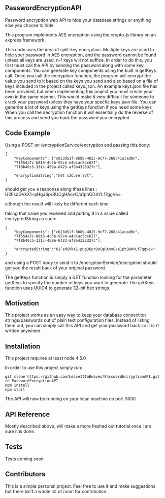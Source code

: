 ## PasswordEncryptionAPI

Password encryption web API to hide your database strings or anything else you choose to hide

This program implements AES encryption using the crypto-js library on an express framework.

This code uses the idea of split-key encryption. Multiple keys are used to hide your password in AES encryption, and the password cannot be found unless all keys are used, n-1 keys will not suffice. 
In order to do this, you first must call the API by sending the password along with some key components. You can generate key components using the built in getKeys call.
Once you call the encryption function, the program will encrypt the value you send to it based on the keys you send and also based on a file of keys included in the project called keys.json.
An example keys.json file has been provided, but when implementing this project you must create your own in the same manner.
This would make it very difficult for someone to crack your password unless they have your specfic keys.json file. You can generate a lot of keys using the getKeys function if you need some keys
When you call the decryption function it will essentially do the reverse of this process and send you back the password you encrypted

## Code Example

Using a POST on /encryptionService/encryption and passing this body:

	{
		"keyComponents": ["c023d51f-8b8b-4025-9c77-268c41acad9c",
		"7f554a7c-b815-4c5b-95c4-e4dcac5cc627",
		"7f8b40c5-331c-459a-8423-af9b4325327c"],

		"encryptionString":"n0t s3Cure Y3t",
	}

should get you a response along these lines : 
U2FsdGVkX1+pHgJ6pr8UCgHAovC/a1phQD4YLf7ggVo=

although the result will likely be different each time


taking that value you received and putting it in a value called encryptedString as such:

	{
		"keyComponents": ["c023d51f-8b8b-4025-9c77-268c41acad9c",
		"7f554a7c-b815-4c5b-95c4-e4dcac5cc627",
		"7f8b40c5-331c-459a-8423-af9b4325327c"],
	
		"encryptedString":"U2FsdGVkX1+pHgJ6pr8UCgHAovC/a1phQD4YLf7ggVo="
	}

and using a POST body to send it to /encryptionService/decryption should get you the result back of your original password.

The getKeys function is simply a GET function looking for the parameter getKeys to specify the number of keys you want to generate
The getKeys function uses UUID4 to generate 32-bit hex strings 

## Motivation

This project works as an easy way to keep your database connection strings/passwords out of plain text configuration files.
Instead of listing them out, you can simply call this API and get your password back so it isn't written anywhere

## Installation

This project requires at least node 4.5.0

In order to use this project simply run:

	git clone https://github.com/LeaveItToBeaves/PasswordEncryptionAPI.git
	cd PasswordEncryptionAPI
	npm install
	npm start

The API will now be running on your local machine on port 3000


## API Reference

Mostly described above, will make a more fleshed out tutorial once I am sure it is done.

## Tests

Tests coming soon

## Contributors

This is a simple personal project. Feel free to use it and make suggestions, but there isn't a whole lot of room for contribution
